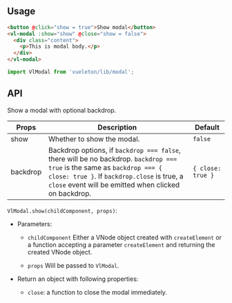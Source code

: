 ## Usage

``` html
<button @click="show = true">Show modal</button>
<vl-modal :show="show" @close="show = false">
  <div class="content">
    <p>This is modal body.</p>
  </div>
</vl-modal>
```

``` js
import VlModal from 'vueleton/lib/modal';
```

## API

Show a modal with optional backdrop.

Props         | Description                         | Default
--------------|-------------------------------------|---------
show       | Whether to show the modal.          | `false`
backdrop      | Backdrop options, if `backdrop === false`, there will be no backdrop. `backdrop === true` is the same as `backdrop === { close: true }`. If `backdrop.close` is true, a `close` event will be emitted when clicked on backdrop.  | `{ close: true }`

`VlModal.show(childComponent, props)`:
- Parameters:
  - `childComponent`
    Either a VNode object created with `createElement` or
    a function accepting a parameter `createElement` and returning the created VNode object.

  - `props`
    Will be passed to `VlModal`.

- Return an object with following properties:
  - `close`: a function to close the modal immediately.
